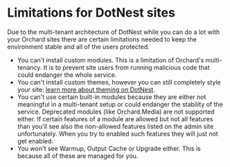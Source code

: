 # Limitations for DotNest sites



Due to the multi-tenant architecture of DotNest while you can do a lot with your Orchard sites there are certain limitations needed to keep the environment stable and all of the users protected.

- You can't install custom modules. This is a limitation of Orchard's multi-tenancy. It is to prevent site users from running malicious code that could endanger the whole service.
- You can't install custom themes, however you can still completely style your site: [learn more about theming on DotNest](theming).
- You can't use certain built-in modules because they are either not meaningful in a multi-tenant setup or could endanger the stability of the service. Deprecated modules (like Orchard.Media) are not supported either. If certain features of a module are allowed but not all features than you'll see also the non-allowed features listed on the admin site unfortunately. When you try to enabled such features they will just not get enabled.
- You won't see Warmup, Output Cache or Upgrade either. This is because all of these are managed for you.